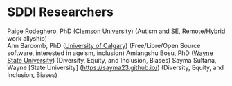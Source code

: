 # SDDI Researchers
Paige Rodeghero, PhD ([Clemson University](www.clemsonhfse.com)) (Autism and SE, Remote/Hybrid work allyship)     
Ann Barcomb, PhD ([University of Calgary](https://www.ucalgary.ca/)) (Free/Libre/Open Source software, interested in ageism, inclusion)
Amiangshu Bosu, PhD ([Wayne State University](www.amiangshu.com)) (Diversity, Equity, and Inclusion, Biases)
Sayma Sultana, Wayne [State University] (https://sayma23.github.io/) (Diversity, Equity, and Inclusion, Biases)
